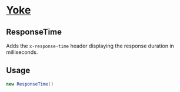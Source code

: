 # [Yoke](/)

## ResponseTime

Adds the ```x-response-time``` header displaying the response duration in milliseconds.


## Usage

``` java
new ResponseTime()
```
